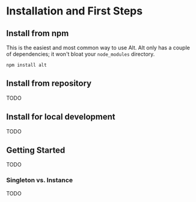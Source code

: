 # Installation and First Steps

## Install from npm

This is the easiest and most common way to use Alt. Alt only has a couple of dependencies; it won't bloat your `node_modules` directory.

```
npm install alt
```

## Install from repository

TODO

## Install for local development

TODO

## Getting Started

TODO

### Singleton vs. Instance

TODO
